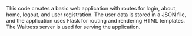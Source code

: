 This code creates a basic web application with routes for login, about, home, logout, and user registration.
The user data is stored in a JSON file, and the application uses Flask for routing and rendering HTML templates.
The Waitress server is used for serving the application.

